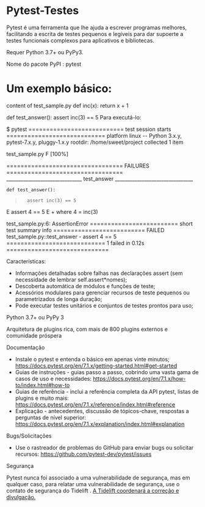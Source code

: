 # Pytest-Testes

Pytest é uma ferramenta que lhe ajuda a escrever programas melhores, facilitando a escrita de testes pequenos e legíveis para dar supoerte a testes funcionais complexos para aplicativos e bibliotecas.

Requer Python 3.7+ ou PyPy3.

Nome do pacote PyPI : pytest

# Um exemplo básico: 

content of test_sample.py
def inc(x):
    return x + 1

def test_answer():
    assert inc(3) == 5
Para executá-lo:

$ pytest
=========================== test session starts ============================
platform linux -- Python 3.x.y, pytest-7.x.y, pluggy-1.x.y
rootdir: /home/sweet/project
collected 1 item

test_sample.py F                                                     [100%]

================================= FAILURES =================================
_______________________________ test_answer ________________________________

    def test_answer():
>       assert inc(3) == 5
E       assert 4 == 5
E        +  where 4 = inc(3)

test_sample.py:6: AssertionError
========================= short test summary info ==========================
FAILED test_sample.py::test_answer - assert 4 == 5
============================ 1 failed in 0.12s =============================


Características:

- Informações detalhadas sobre falhas nas declarações assert (sem necessidade de lembrar self.assert*nomes);
- Descoberta automática de módulos e funções de teste;
- Acessórios modulares para gerenciar recursos de teste pequenos ou parametrizados de longa duração;
- Pode executar testes unitários e conjuntos de testes prontos para uso;

Python 3.7+ ou PyPy 3

Arquitetura de plugins rica, com mais de 800 plugins externos e comunidade próspera

Documentação 

- Instale o pytest e entenda o básico em apenas vinte minutos; https://docs.pytest.org/en/7.1.x/getting-started.html#get-started
- Guias de instruções - guias passo a passo, cobrindo uma vasta gama de casos de uso e necessidades: https://docs.pytest.org/en/7.1.x/how-to/index.html#how-to
- Guias de referência - inclui a referência completa da API pytest, listas de plugins e muito mais: https://docs.pytest.org/en/7.1.x/reference/index.html#reference
- Explicação - antecedentes, discussão de tópicos-chave, respostas a perguntas de nível superior: https://docs.pytest.org/en/7.1.x/explanation/index.html#explanation

Bugs/Solicitações 

- Use o rastreador de problemas do GitHub para enviar bugs ou solicitar recursos: https://github.com/pytest-dev/pytest/issues

Segurança

Pytest nunca foi associado a uma vulnerabilidade de segurança, mas em qualquer caso, para relatar uma vulnerabilidade de segurança, use o contato de segurança do Tidelift . [A Tidelift coordenará a correção e divulgação.](https://tidelift.com/docs/security)
